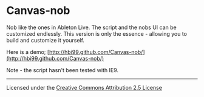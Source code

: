 Canvas-nob
==========

Nob like the ones in Ableton Live. The script and the nobs UI can be customized endlessly.
This version is only the essence - allowing you to build and customize it yourself.

Here is a demo;
[http://hbi99.github.com/Canvas-nob/](http://hbi99.github.com/Canvas-nob/)

Note - the script hasn't been tested with IE9.

---

Licensed under the [Creative Commons Attribution 2.5 License](http://creativecommons.org/licenses/by/2.5/)